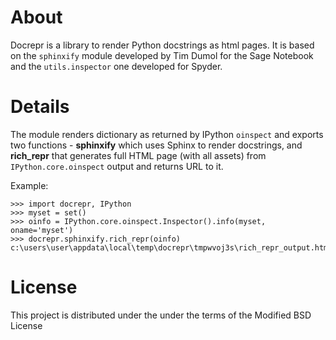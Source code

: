 # About

Docrepr is a library to render Python docstrings as html pages. It is based on
the `sphinxify` module developed by Tim Dumol for the Sage Notebook and the
`utils.inspector` one developed for Spyder.

# Details

The module renders dictionary as returned by IPython `oinspect` and exports
two functions - **sphinxify** which uses Sphinx to render docstrings, and
**rich_repr** that generates full HTML page (with all assets) from
`IPython.core.oinspect` output and returns URL to it.

Example:

    >>> import docrepr, IPython
    >>> myset = set()
    >>> oinfo = IPython.core.oinspect.Inspector().info(myset, oname='myset')
    >>> docrepr.sphinxify.rich_repr(oinfo)
    c:\users\user\appdata\local\temp\docrepr\tmpwvoj3s\rich_repr_output.html

# License

This project is distributed under the under the terms of the Modified BSD
License
